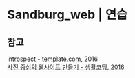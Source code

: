 # Sandburg_web | 연습

## 참고

[introspect - template.com, 2016](https://templated.co/introspect)</br>
[사진 중심의 웹사이트 만들기 - 생활코딩, 2016](https://opentutorials.org/course/2473/13815)

